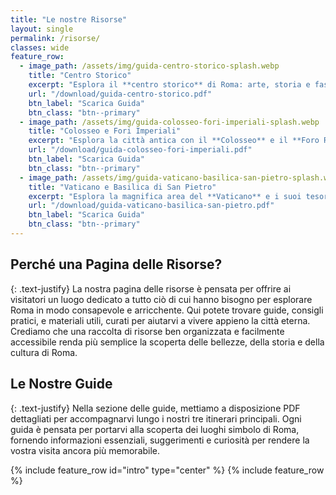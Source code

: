 ```yaml
---
title: "Le nostre Risorse"
layout: single
permalink: /risorse/
classes: wide
feature_row:
  - image_path: /assets/img/guida-centro-storico-splash.webp
    title: "Centro Storico"
    excerpt: "Esplora il **centro storico** di Roma: arte, storia e fascino eterno."
    url: "/download/guida-centro-storico.pdf"
    btn_label: "Scarica Guida"
    btn_class: "btn--primary"
  - image_path: /assets/img/guida-colosseo-fori-imperiali-splash.webp
    title: "Colosseo e Fori Imperiali"
    excerpt: "Esplora la città antica con il **Colosseo** e il **Foro Romano**."
    url: "/download/guida-colosseo-fori-imperiali.pdf"
    btn_label: "Scarica Guida"
    btn_class: "btn--primary"
  - image_path: /assets/img/guida-vaticano-basilica-san-pietro-splash.webp
    title: "Vaticano e Basilica di San Pietro"
    excerpt: "Esplora la magnifica area del **Vaticano** e i suoi tesori senza tempo."
    url: "/download/guida-vaticano-basilica-san-pietro.pdf"
    btn_label: "Scarica Guida"
    btn_class: "btn--primary"
---
```


## Perché una Pagina delle Risorse?

{: .text-justify}
La nostra pagina delle risorse è pensata per offrire ai visitatori un luogo dedicato a tutto ciò di cui hanno bisogno per esplorare Roma in modo consapevole e arricchente. Qui potete trovare guide, consigli pratici, e materiali utili, curati per aiutarvi a vivere appieno la città eterna. Crediamo che una raccolta di risorse ben organizzata e facilmente accessibile renda più semplice la scoperta delle bellezze, della storia e della cultura di Roma.

## Le Nostre Guide

{: .text-justify}
Nella sezione delle guide, mettiamo a disposizione PDF dettagliati per accompagnarvi lungo i nostri tre itinerari principali. Ogni guida è pensata per portarvi alla scoperta dei luoghi simbolo di Roma, fornendo informazioni essenziali, suggerimenti e curiosità per rendere la vostra visita ancora più memorabile.

{% include feature_row id="intro" type="center" %}
{% include feature_row %}